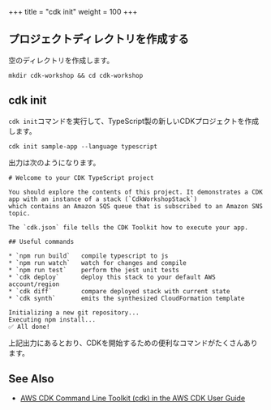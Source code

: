+++
title = "cdk init"
weight = 100
+++

## プロジェクトディレクトリを作成する

空のディレクトリを作成します。

```
mkdir cdk-workshop && cd cdk-workshop
```

## cdk init

`cdk init`コマンドを実行して、TypeScript製の新しいCDKプロジェクトを作成します。

```
cdk init sample-app --language typescript
```

出力は次のようになります。

```
# Welcome to your CDK TypeScript project

You should explore the contents of this project. It demonstrates a CDK app with an instance of a stack (`CdkWorkshopStack`)
which contains an Amazon SQS queue that is subscribed to an Amazon SNS topic.

The `cdk.json` file tells the CDK Toolkit how to execute your app.

## Useful commands

* `npm run build`   compile typescript to js
* `npm run watch`   watch for changes and compile
* `npm run test`    perform the jest unit tests
* `cdk deploy`      deploy this stack to your default AWS account/region
* `cdk diff`        compare deployed stack with current state
* `cdk synth`       emits the synthesized CloudFormation template

Initializing a new git repository...
Executing npm install...
✅ All done!
```

上記出力にあるとおり、CDKを開始するための便利なコマンドがたくさんあります。

## See Also

- [AWS CDK Command Line Toolkit (cdk) in the AWS CDK User Guide](https://docs.aws.amazon.com/CDK/latest/userguide/tools.html)
